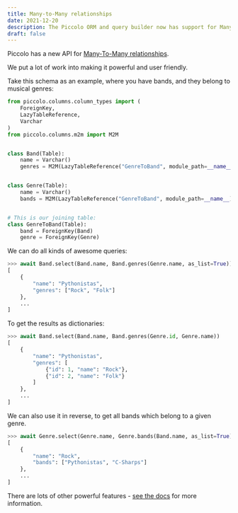 ```yaml
---
title: Many-to-Many relationships
date: 2021-12-20
description: The Piccolo ORM and query builder now has support for Many-To-Many relationships.
draft: false
---
```


Piccolo has a new API for [Many-To-Many relationships](https://piccolo-orm.readthedocs.io/en/latest/piccolo/schema/m2m.html).

We put a lot of work into making it powerful and user friendly.

Take this schema as an example, where you have bands, and they belong to musical genres:

```python
from piccolo.columns.column_types import (
    ForeignKey,
    LazyTableReference,
    Varchar
)
from piccolo.columns.m2m import M2M


class Band(Table):
    name = Varchar()
    genres = M2M(LazyTableReference("GenreToBand", module_path=__name__))


class Genre(Table):
    name = Varchar()
    bands = M2M(LazyTableReference("GenreToBand", module_path=__name__))


# This is our joining table:
class GenreToBand(Table):
    band = ForeignKey(Band)
    genre = ForeignKey(Genre)
```

We can do all kinds of awesome queries:

```python
>>> await Band.select(Band.name, Band.genres(Genre.name, as_list=True))
[
    {
        "name": "Pythonistas",
        "genres": ["Rock", "Folk"]
    },
    ...
]
```

To get the results as dictionaries:

```python
>>> await Band.select(Band.name, Band.genres(Genre.id, Genre.name))
[
    {
        "name": "Pythonistas",
        "genres": [
            {"id": 1, "name": "Rock"},
            {"id": 2, "name": "Folk"}
        ]
    },
    ...
]
```

We can also use it in reverse, to get all bands which belong to a given genre.

```python
>>> await Genre.select(Genre.name, Genre.bands(Band.name, as_list=True))
[
    {
        "name": "Rock",
        "bands": ["Pythonistas", "C-Sharps"]
    },
    ...
]
```

There are lots of other powerful features - [see the docs](https://piccolo-orm.readthedocs.io/en/latest/piccolo/schema/m2m.html) for more information.
